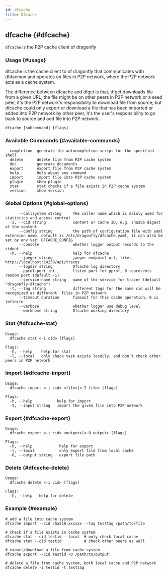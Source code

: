 ```yaml
---
id: dfcache
title: Dfcache
---
```


## dfcache {#dfcache}

`dfcache` is the P2P cache client of dragonfly

### Usage {#usage}

dfcache is the cache client to of dragonfly that communicates with dfdaemon and
operates on files in P2P network, where the P2P network acts as a cache system.

The difference between dfcache and dfget is that, dfget downloads file from a
given URL, the file might be on other peers in P2P network or a seed peer, it's
the P2P network's responsibility to download file from source; but dfcache
could only export or download a file that has been imported or added into P2P
network by other peer, it's the user's responsibility to go back to source and
add file into P2P network.

```shell
dfcache [subcommand] [flags]
```

### Available Commands {#available-commands}

```shell
  completion  generate the autocompletion script for the specified shell
  delete      delete file from P2P cache system
  doc         generate documents
  export      export file from P2P cache system
  help        Help about any command
  import      import file into P2P cache system
  plugin      show plugin
  stat        stat checks if a file exists in P2P cache system
  version     show version
```

### Global Options {#global-options}

<!-- markdownlint-disable -->

```text
      --callsystem string     The caller name which is mainly used for statistics and access control
  -i, --cid string            content or cache ID, e.g. sha256 digest of the content
      --config string         the path of configuration file with yaml extension name, default is /etc/dragonfly/dfcache.yaml, it can also be set by env var: DFCACHE_CONFIG
      --console               whether logger output records to the stdout
  -h, --help                  help for dfcache
      --jaeger string         jaeger endpoint url, like: http://localhost:14250/api/traces
      --logdir string         Dfcache log directory
      --pprof-port int        listen port for pprof, 0 represents random port (default -1)
      --service-name string   name of the service for tracer (default "dragonfly-dfcache")
  -t, --tag string            different tags for the same cid will be recognized as different  files in P2P network
      --timeout duration      Timeout for this cache operation, 0 is infinite
      --verbose               whether logger use debug level
      --workhome string       Dfcache working directory
```

### Stat {#dfcache-stat}

<!-- markdownlint-disable -->

```text
Usage:
  dfcache stat <-i cid> [flags]

Flags:
  -h, --help    help for stat
  -l, --local   only check task exists locally, and don't check other peers in P2P network
```

### Import {#dfcache-import}

<!-- markdownlint-disable -->

```text
Usage:
  dfcache import <-i cid> <file>|<-I file> [flags]

Flags:
  -h, --help           help for import
  -I, --input string   import the given file into P2P network
```

### Export {#dfcache-export}

<!-- markdownlint-disable -->

```text
Usage:
  dfcache export <-i cid> <output>|<-O output> [flags]

Flags:
  -h, --help            help for export
  -l, --local           only export file from local cache
  -O, --output string   export file path
```

### Delete {#dfcache-delete}

<!-- markdownlint-disable -->

```text
Usage:
  dfcache delete <-i cid> [flags]

Flags:
  -h, --help   help for delete
```

### Example {#example}

```shell
# add a file into cache system
dfcache import --cid sha256:xxxxxx --tag testtag /path/to/file

# check if a file exists in cache system
dfcache stat --cid testid --local  # only check local cache
dfcache stat --cid testid          # check other peers as well

# export/download a file from cache system
dfcache export --cid testid -O /path/to/output

# delete a file from cache system, both local cache and P2P network
dfcache delete -i testid -t testtag
```
